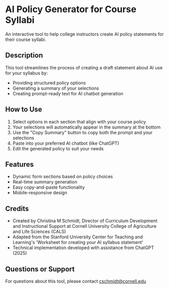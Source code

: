 # AI Policy Generator for Course Syllabi

An interactive tool to help college instructors create AI policy statements for their course syllabi.

## Description
This tool streamlines the process of creating a draft statement about AI use for your syllabus by:
- Providing structured policy options
- Generating a summary of your selections
- Creating prompt-ready text for AI chatbot generation

## How to Use
1. Select options in each section that align with your course policy
2. Your selections will automatically appear in the summary at the bottom
3. Use the "Copy Summary" button to copy both the prompt and your selections
4. Paste into your preferred AI chatbot (like ChatGPT)
5. Edit the generated policy to suit your needs

## Features
- Dynamic form sections based on policy choices
- Real-time summary generation
- Easy copy-and-paste functionality
- Mobile-responsive design

## Credits
- Created by Christina M Schmidt, Director of Curriculum Development and Instructional Support at Cornell University College of Agriculture and Life Sciences (CALS)
- Adapted from the Stanford University Center for Teaching and Learning's 'Worksheet for creating your AI syllabus statement'
- Technical implementation developed with assistance from ChatGPT (2025)

## Questions or Support
For questions about this tool, please contact cschmidt@cornell.edu
